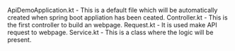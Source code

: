 ApiDemoApplication.kt - This is a default file which will be automatically created when spring boot appliation has been ceated.
Controller.kt - This is the first controller to build an webpage.
Request.kt - It is used make API request to webpage.
Service.kt - This is a class where the logic will be present.
